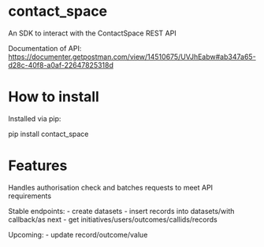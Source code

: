 # contact_space

An SDK to interact with the ContactSpace REST API

Documentation of API: https://documenter.getpostman.com/view/14510675/UVJhEabw#ab347a65-d28c-40f8-a0af-22647825318d 

# How to install

Installed via pip:

pip install contact_space


# Features
Handles authorisation check and batches requests to meet API requirements

Stable endpoints:
    - create datasets
    - insert records into datasets/with callback/as next
    - get initiatives/users/outcomes/callids/records

Upcoming:
    - update record/outcome/value
